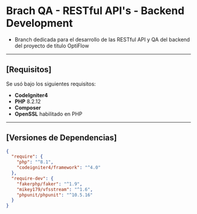 # Brach QA - RESTful API's - Backend Development

- Branch dedicada para el desarrollo de las RESTful API y QA del backend del proyecto de titulo OptiFlow

---

## [Requisitos]

Se usó bajo los siguientes requisitos:

- **CodeIgniter4**
- **PHP** 8.2.12
- **Composer**
- **OpenSSL** habilitado en PHP

---

## [Versiones de Dependencias]

```json
{
  "require": {
    "php": "^8.1",
    "codeigniter4/framework": "^4.0"
  },
  "require-dev": {
    "fakerphp/faker": "^1.9",
    "mikey179/vfsstream": "^1.6",
    "phpunit/phpunit": "^10.5.16"
  }
}

```
